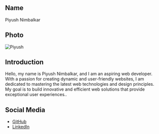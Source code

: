 ## Name
Piyush Nimbalkar

## Photo
![Piyush](https://media.licdn.com/dms/image/D4E03AQF7Nlns5qRjMw/profile-displayphoto-shrink_400_400/0/1710593089234?e=1723680000&v=beta&t=6mid86y5wmK8jVOAbx-d-y1LZ42nX_29kQa2qLgKDps)

## Introduction
Hello, my name is Piyush Nimbalkar, and I am an aspiring web developer. With a passion for creating dynamic and user-friendly websites, I am dedicated to mastering the latest web technologies and design principles. My goal is to build innovative and efficient web solutions that provide exceptional user experiences..

## Social Media
- [GitHub](https://github.com/piyush1519)
- [LinkedIn](https://linkedin.com/in/piyushnimbalkar19)